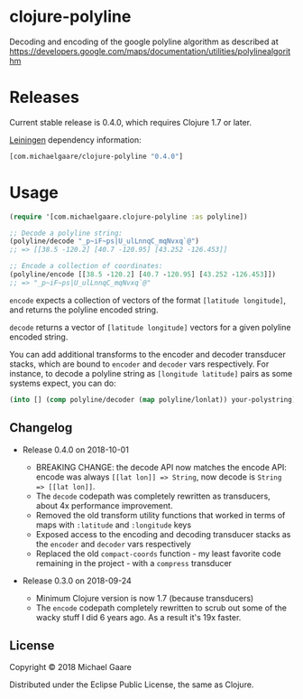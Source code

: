 # clojure-polyline

Decoding and encoding of the google polyline algorithm as described at
https://developers.google.com/maps/documentation/utilities/polylinealgorithm

# Releases

Current stable release is 0.4.0, which requires Clojure 1.7 or later.

[Leiningen](https://github.com/technomancy/leiningen) dependency information:
```clojure
[com.michaelgaare/clojure-polyline "0.4.0"]
```

# Usage

```clojure
(require '[com.michaelgaare.clojure-polyline :as polyline])

;; Decode a polyline string:
(polyline/decode "_p~iF~ps|U_ulLnnqC_mqNvxq`@")
;; => [[38.5 -120.2] [40.7 -120.95] [43.252 -126.453]]

;; Encode a collection of coordinates:
(polyline/encode [[38.5 -120.2] [40.7 -120.95] [43.252 -126.453]])
;; => "_p~iF~ps|U_ulLnnqC_mqNvxq`@"
```

`encode` expects a collection of vectors of the format `[latitude
longitude]`, and returns the polyline encoded string.

`decode` returns a vector of `[latitude longitude]` vectors for a
given polyline encoded string.

You can add additional transforms to the encoder and decoder
transducer stacks, which are bound to `encoder` and `decoder` vars
respectively. For instance, to decode a polyline string as `[longitude
latitude]` pairs as some systems expect, you can do:

```clojure
(into [] (comp polyline/decoder (map polyline/lonlat)) your-polystring)`
```

## Changelog

* Release 0.4.0 on 2018-10-01
  * BREAKING CHANGE: the decode API now matches the encode API:
    encode was always `[[lat lon]] => String`, now decode is `String => [[lat lon]]`.
  * The `decode` codepath was completely rewritten as transducers,
    about 4x performance improvement.
  * Removed the old transform utility functions that worked in terms
    of maps with `:latitude` and `:longitude` keys
  * Exposed access to the encoding and decoding transducer stacks as
    the `encoder` and `decoder` vars respectively
  * Replaced the old `compact-coords` function - my least favorite
    code remaining in the project - with a `compress` transducer

* Release 0.3.0 on 2018-09-24
  * Minimum Clojure version is now 1.7 (because transducers)
  * The `encode` codepath completely rewritten to scrub out some of
    the wacky stuff I did 6 years ago. As a result it's 19x faster.

## License

Copyright © 2018 Michael Gaare

Distributed under the Eclipse Public License, the same as Clojure.
